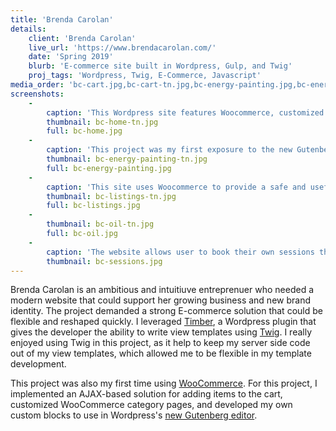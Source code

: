 ```yaml
---
title: 'Brenda Carolan'
details:
    client: 'Brenda Carolan'
    live_url: 'https://www.brendacarolan.com/'
    date: 'Spring 2019'
    blurb: 'E-commerce site built in Wordpress, Gulp, and Twig'
    proj_tags: 'Wordpress, Twig, E-Commerce, Javascript'
media_order: 'bc-cart.jpg,bc-cart-tn.jpg,bc-energy-painting.jpg,bc-energy-painting-tn.jpg,bc-home.jpg,bc-home-tn.jpg,bc-listings.jpg,bc-listings-tn.jpg,bc-oil.jpg,bc-oil-tn.jpg,bc-sessions.jpg'
screenshots:
    -
        caption: 'This Wordpress site features Woocommerce, customized category pages, ajax enabled cart widgets, and a Newsletter form fully integrated with ConstantContact.'
        thumbnail: bc-home-tn.jpg
        full: bc-home.jpg
    -
        caption: 'This project was my first exposure to the new Gutenberg editor, which is the default editor starting with Wordpress 5. The new blocks make it super easy to create pages and build content. As a developer, I really enjoyed learning how to build my own blocks to fit my unique needs.'
        thumbnail: bc-energy-painting-tn.jpg
        full: bc-energy-painting.jpg
    -
        caption: 'This site uses Woocommerce to provide a safe and useful shopping experience. I customized many of the WooCommerce defaults, including category pages, ajax-enabled Buy buttons, and payment methods.'
        thumbnail: bc-listings-tn.jpg
        full: bc-listings.jpg
    -
        thumbnail: bc-oil-tn.jpg
        full: bc-oil.jpg
    -
        caption: 'The website allows user to book their own sessions through Genbook.'
        thumbnail: bc-sessions.jpg
---
```


Brenda Carolan is an ambitious and intuitiuve entreprenuer who needed a modern website that could support her growing business and new brand identity. The project demanded a strong E-commerce solution that could be flexible and reshaped quickly. I leveraged [Timber](https://www.upstatement.com/timber/), a Wordpress plugin that gives the developer the ability to write view templates using [Twig](https://twig.symfony.com/).	I really enjoyed using Twig in this project, as it help to keep my server side code out of my view templates, which allowed me to be flexible in my template development. 

This project was also my first time using [WooCommerce](https://woocommerce.com/). For this project, I implemented an AJAX-based solution for adding items to the cart, customized WooCommerce category pages, and developed my own custom blocks to use in Wordpress's [new Gutenberg editor](https://developer.wordpress.org/block-editor/).